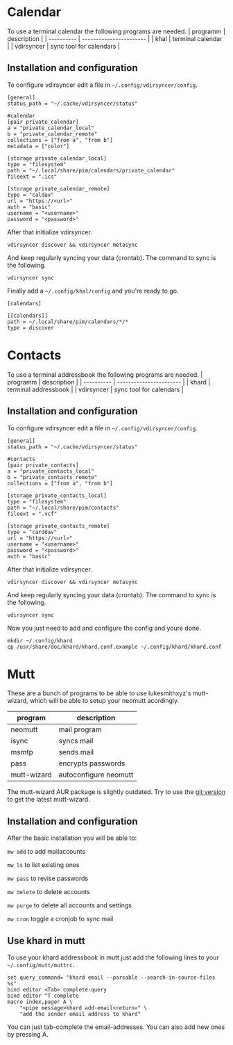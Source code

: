 # Calendar
To use a terminal calendar the following programs are needed.
| programm   | description             |
| ---------- | ----------------------- |
| khal       | terminal calendar       |
| vdirsyncer | sync tool for calendars |

## Installation and configuration
To configure vdirsyncer edit a file in ```~/.config/vdirsyncer/config```.

```
[general]
status_path = "~/.cache/vdirsyncer/status"

#calendar
[pair private_calendar]
a = "private_calendar_local"
b = "private_calendar_remote"
collections = ["from a", "from b"]
metadata = ["color"]

[storage private_calendar_local]
type = "filesystem"
path = "~/.local/share/pim/calendars/private_calendar"
fileext = ".ics"

[storage private_calendar_remote]
type = "caldav"
url = "https://<url>"
auth = "basic"
username = "<username>"
password = "<password>"

```

After that initialize vdirsyncer.

```vdirsyncer discover && vdirsyncer metasync```

And keep regularly syncing your data (crontab).
The command to sync is the following.

```vdirsyncer sync```

Finally add a ```~/.config/khal/config``` and you're ready to go.

```
[calendars]

[[calendars]]
path = ~/.local/share/pim/calendars/*/*
type = discover
```


# Contacts
To use a terminal addressbook the following programs are needed.
| programm   | description             |
| ---------- | ----------------------- |
| khard      | terminal addressbook    |
| vdirsyncer | sync tool for calendars |

## Installation and configuration
To configure vdirsyncer edit a file in ```~/.config/vdirsyncer/config```.

```
[general]
status_path = "~/.cache/vdirsyncer/status"

#contacts
[pair private_contacts]
a = "private_contacts_local"
b = "private_contacts_remote"
collections = ["from a", "from b"]

[storage private_contacts_local]
type = "filesystem"
path = "~/.local/share/pim/contacts"
fileext = ".vcf"

[storage private_contacts_remote]
type = "carddav"
url = "https://<url>"
username = "<username>"
password = "<password>"
auth = "basic"
```

After that initialize vdirsyncer.

```vdirsyncer discover && vdirsyncer metasync```

And keep regularly syncing your data (crontab).
The command to sync is the following.

```vdirsyncer sync```

Now you just need to add and configure the config and youre done.

```
mkdir ~/.config/khard
cp /usr/share/doc/khard/khard.conf.example ~/.config/khard/khard.conf
```

# Mutt
These are a bunch of programs to be able to use lukesmithxyz's mutt-wizard,
which will be able to setup your neomutt acordingly.

| program     | description           |
| ----------- | --------------------- |
| neomutt     | mail program          |
| isync       | syncs mail            |
| msmtp       | sends mail            |
| pass        | encrypts passwords    |
| mutt-wizard | autoconfigure neomutt |
The mutt-wizard AUR package is slightly outdated.
Try to use the [git version](https://github.com/LukeSmithxyz/mutt-wizard) to get the latest mutt-wizard.

## Installation and configuration
After the basic installation you will be able to:

``` mw add ``` to add mailaccounts

``` mw ls ``` to list existing ones

``` mw pass ``` to revise passwords

``` mw delete ``` to delete accounts

``` mw purge ``` to delete all accounts and settings

``` mw cron ``` toggle a cronjob to sync mail

## Use khard in mutt
To use your khard addressbook in mutt just add the following lines to your ```~/.config/mutt/muttrc```.

```
set query_command= "khard email --parsable --search-in-source-files %s"
bind editor <Tab> complete-query
bind editor ^T complete
macro index,pager A \
	"<pipe message>khard add-email<return>" \
	"add the sender email address to khard"
```

You can just tab-complete the email-addresses.
You can also add new ones by pressing A.
